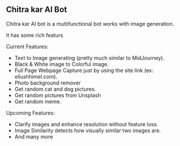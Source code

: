 ## Chitra kar AI Bot
Chitra kar AI bot is a multifunctional bot works with image generation.

It has some rich featurs

Current Features:
- Text to Image generating (pretty much similar to MidJourney).
- Black & White image to Colorful image.
- Full Page Webpage Capture just by using the site link (ex: eliushhimel.com).
- Photo background remover
- Get random cat and dog pictures.
- Get random pictures from Unsplash
- Get random meme.

Upcoming Features:
- Clarify images and enhance resolution without feature loss.
- Image Similarity detects how visually similar two images are.
- And many more

